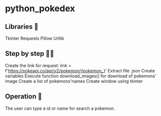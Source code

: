 # python_pokedex
 
 
 
## Libraries 📖

Tkinter
Requests
Pillow
Urllib




## Step by step 👣👣

Create the link for request: link = f'https://pokeapi.co/api/v2/pokemon/{pokemon_}'
Extract file .json
Create variables
Execute function download_images() for download of pokemons' image
Create a list of pokemons'names
Create window using tkinter


## Operation 🎯

The user can type a id or name for search a pokemon. 


